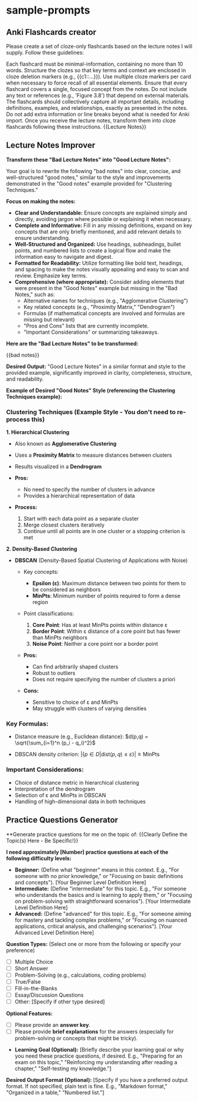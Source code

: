 # sample-prompts

## Anki Flashcards creator
Please create a set of cloze-only flashcards based on the lecture notes I will supply. Follow these guidelines:

Each flashcard must be minimal-information, containing no more than 10 words.
Structure the clozes so that key terms and context are enclosed in cloze deletion markers (e.g., {{c1::...}}). Use multiple cloze markers per card when necessary to force recall of all essential elements.
Ensure that every flashcard covers a single, focused concept from the notes. Do not include any text or references (e.g., 'Figure 3.8') that depend on external materials.
The flashcards should collectively capture all important details, including definitions, examples, and relationships, exactly as presented in the notes.
Do not add extra information or line breaks beyond what is needed for Anki import.
Once you receive the lecture notes, transform them into cloze flashcards following these instructions.
{{Lecture Notes}}

## Lecture Notes Improver
**Transform these "Bad Lecture Notes" into "Good Lecture Notes":**

Your goal is to rewrite the following "bad notes" into clear, concise, and well-structured "good notes," similar to the style and improvements demonstrated in the "Good notes" example provided for "Clustering Techniques."

**Focus on making the notes:**

* **Clear and Understandable:** Ensure concepts are explained simply and directly, avoiding jargon where possible or explaining it when necessary.
* **Complete and Informative:** Fill in any missing definitions, expand on key concepts that are only briefly mentioned, and add relevant details to ensure understanding.
* **Well-Structured and Organized:** Use headings, subheadings, bullet points, and numbered lists to create a logical flow and make the information easy to navigate and digest.
* **Formatted for Readability:** Utilize formatting like bold text, headings, and spacing to make the notes visually appealing and easy to scan and review.  Emphasize key terms.
* **Comprehensive (where appropriate):**  Consider adding elements that were present in the "Good Notes" example but missing in the "Bad Notes," such as:
    *  Alternative names for techniques (e.g., "Agglomerative Clustering")
    *  Key related concepts (e.g., "Proximity Matrix," "Dendrogram")
    *  Formulas (if mathematical concepts are involved and formulas are missing but relevant)
    *  "Pros and Cons" lists that are currently incomplete.
    *  "Important Considerations" or summarizing takeaways.

**Here are the "Bad Lecture Notes" to be transformed:**

{{bad notes}}


**Desired Output:**  "Good Lecture Notes" in a similar format and style to the provided example, significantly improved in clarity, completeness, structure, and readability.

**Example of Desired "Good Notes" Style (referencing the Clustering Techniques example):**

###
### Clustering Techniques (Example Style - You don't need to re-process this)

**1. Hierarchical Clustering**

- Also known as **Agglomerative Clustering**
- Uses a **Proximity Matrix** to measure distances between clusters
- Results visualized in a **Dendrogram**

- **Pros:**
    - No need to specify the number of clusters in advance
    - Provides a hierarchical representation of data

- **Process:**
    1. Start with each data point as a separate cluster
    2. Merge closest clusters iteratively
    3. Continue until all points are in one cluster or a stopping criterion is met

**2. Density-Based Clustering**

- **DBSCAN** (Density-Based Spatial Clustering of Applications with Noise)
    - Key concepts:
        - **Epsilon (ε)**: Maximum distance between two points for them to be considered as neighbors
        - **MinPts**: Minimum number of points required to form a dense region

    - Point classifications:
        1. **Core Point**: Has at least MinPts points within distance ε
        2. **Border Point**: Within ε distance of a core point but has fewer than MinPts neighbors
        3. **Noise Point**: Neither a core point nor a border point

    - **Pros:**
        - Can find arbitrarily shaped clusters
        - Robust to outliers
        - Does not require specifying the number of clusters a priori

    - **Cons:**
        - Sensitive to choice of ε and MinPts
        - May struggle with clusters of varying densities

### Key Formulas:

- Distance measure (e.g., Euclidean distance):
  $d(p,q) = \sqrt{\sum_{i=1}^n (p_i - q_i)^2}$

- DBSCAN density criterion:
  $|\{p \in D | \text{dist}(p,q) \leq \varepsilon\}| \geq \text{MinPts}$

### Important Considerations:

- Choice of distance metric in hierarchical clustering
- Interpretation of the dendrogram
- Selection of ε and MinPts in DBSCAN
- Handling of high-dimensional data in both techniques
###

## Practice Questions Generator
**Generate practice questions for me on the topic of: {{Clearly Define the Topic(s) Here - Be Specific!}}

**I need approximately [Number] practice questions at each of the following difficulty levels:**
* **Beginner:** (Define what "beginner" means in this context. E.g., "For someone with no prior knowledge," or "Focusing on basic definitions and concepts"). [Your Beginner Level Definition Here]
* **Intermediate:** (Define "intermediate" for this topic. E.g., "For someone who understands the basics and is learning to apply them," or "Focusing on problem-solving with straightforward scenarios"). [Your Intermediate Level Definition Here]
* **Advanced:** (Define "advanced" for this topic. E.g., "For someone aiming for mastery and tackling complex problems," or "Focusing on nuanced applications, critical analysis, and challenging scenarios"). [Your Advanced Level Definition Here]

**Question Types:** (Select one or more from the following or specify your preference)
* [ ] Multiple Choice
* [ ] Short Answer
* [ ] Problem-Solving (e.g., calculations, coding problems)
* [ ] True/False
* [ ] Fill-in-the-Blanks
* [ ] Essay/Discussion Questions
* [ ] Other: [Specify if other type desired]

**Optional Features:**
* [ ] Please provide an **answer key**.
* [ ] Please provide **brief explanations** for the answers (especially for problem-solving or concepts that might be tricky).
* **Learning Goal (Optional):**  [Briefly describe your learning goal or why you need these practice questions, if desired. E.g., "Preparing for an exam on this topic," "Reinforcing my understanding after reading a chapter," "Self-testing my knowledge."]

**Desired Output Format (Optional):** [Specify if you have a preferred output format. If not specified, plain text is fine. E.g., "Markdown format," "Organized in a table," "Numbered list."]
